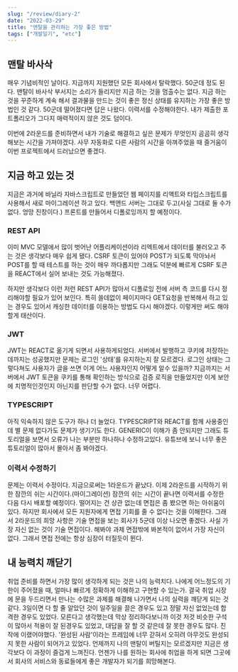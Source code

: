 ```yaml
---
slug: "/review/diary-2"
date: "2022-03-29"
title: "맨탈을 관리하는 가장 좋은 방법"
tags: ["개발일기", "etc"]
---
```


## 맨탈 바사삭

매우 기념비적인 날이다. 지금까지 지원했던 모든 회사에서 탈락했다. 50군데 정도 된다. 맨탈이 바사삭 부서지는 소리가 들리지만 지금 하는 것을 멈출수는 없다. 지금 하는 것을 꾸준하게 계속 해서 결과물을 만드는 것이 좋은 정신 상태를 유지하는 가장 좋은 방법인 것 같다. 50군데 떨어졌다면 답은 나왔다. 이력서를 수정해야한다. 내가 제출한 포트폴리오가 그다지 매력적이지 않은 것도 덤이다.

이번에 2라운드를 준비하면서 내가 기술로 해결하고 싶은 문제가 무엇인지 곰곰히 생각해보는 시간을 가져야겠다. 사무 자동화로 다른 사람의 시간을 아껴주었을 때 즐거움이 이번 프로젝트에서 드러났으면 좋겠다.

## 지금 하고 있는 것

지금은 과거에 바닐라 자바스크립트로 만들었던 웹 페이지를 리액트와 타입스크립트를 사용해서 새로 마이그레이션 하고 있다. 백앤드 서버는 그대로 두고(사실 그대로 둘 수가 없다. 엉망 진창이다.) 프론트를 만들어서 디폴로잉까지 할 예정이다.

### REST API

이미 MVC 모델에서 많이 벗어난 어플리케이션이라 리엑트에서 데이터를 불러오고 주는 것은 생각보다 매우 쉽게 됐다. CSRF 토큰이 있어야 POST가 되도록 막아놔서 POST를 할 때 테스트를 하는 것이 매우 까다롭지만 그래도 덕분에 빠르게 CSRF 토큰을 REACT에서 실어 보내는 것도 가능해졌다.

하지만 생각보다 이런 저런 REST API가 많아서 디폴로잉 전에 서버 측 코드를 다시 정리해야할 필요가 있어 보인다. 특히 쓸데없이 페이지마다 GET요청을 반복해서 하고 있는 경우도 있어서 캐싱한 데이터를 이용하는 방법도 다시 해야겠다. 이렇게만 써도 해야할게 태산이다.

### JWT

JWT는 REACT로 옮기게 되면서 사용하게되었다. 서버에서 발행하고 쿠키에 저장하는데까지는 성공했지만 문제는 로그인 '상태'를 유지하는지 잘 모르겠다. 로그인 상태는 그렇다쳐도 사용자가 글을 쓰면 이게 어느 사용자인지 어떻게 알수 있을까? 지금까지는 서버에서 JWT 토큰을 쿠키를 통해 확인하는 방식으로 검증 로직을 만들었지만 이게 보안에 치명적인것인지 아닌지를 판단할 수가 없다. 너무 어렵다.

### TYPESCRIPT

아직 익숙하지 않은 도구가 하나 더 늘었다. TYPESCRIPT와 REACT를 함께 사용중인데 별 문제 없다가도 문제가 생기기도 한다. GENERIC이 이해가 좀 안되지만 그래도 튜토리얼을 보면서 오류가 나는 부분만 하나하나 수정하고있다. 유튜브에 보니 너무 좋은 튜토리얼이 많아서 몰아서 좀 봐야겠다.

### 이력서 수정하기

문제는 이력서 수정이다. 지금으로써는 1라운드가 끝났다. 이제 2라운드를 시작하기 위한 잠깐의 쉬는 시간이다.(마이그레이션) 잠깐의 쉬는 시간이 끝나면 이력서를 수정한 다음 다시 배포할 예정이다. 떨어지는 건 상관 없는데 면접은 좀 봤으면 하는 아쉬움이 있다. 하지만 회사에서 모든 지원자에게 면접 기회를 줄 수 없다는 것을 이해한다. 그래서 2라운드의 희망 사항은 기술 면접을 보는 회사가 5군데 이상 나오면 좋겠다. 사실 가장 자신 없는 것이 기술 면접이다. 해봐야 과제 면접밖에 봐본적이 없어서 가장 자신이 없다. 그래서 면접 전에는 항상 심장이 터질듯이 뛴다.

## 내 능력치 깨닫기

취업 준비를 하면서 가장 많이 생각하게 되는 것은 나의 능력치다. 나에게 어느정도의 기한이 주어졌을 때, 얼마나 빠르게 정확하게 이해하고 구현할 수 있는가. 결국 취업 시장에 문을 두드리면서 만나는 수많은 과제를 해결해 나가면서 나의 실력을 깨닫게 되는 것 같다. 3일이면 다 할 줄 알았던 것이 일주일을 끌은 경우도 있고 정말 자신 없었는데 합격한 경우도 있었다. 모른다고 생각했는데 막상 정리하다보니까 이것 저것 비슷한 구석이 많아서 적용이 잘 된경우도 있었고, 대답을 잘 할 것 같은데 잘 못한 경우도 많다. 진작에 이랬어야했다. '완성된 사람'이라는 프레임에 너무 갇혀서 오히려 아무것도 완성되지 못한 사람이 되어가고 있었다. 언제까지 나의 맨탈이 버틸지는 모르겠지만 지금은 생각보다 이 과정이 즐겁게 느껴진다. 언젠가 나를 원하는 회사에 취업을 하게 되면 그곳에서 회사의 서비스와 동료들에게 좋은 개발자가 되기를 희망해본다.
